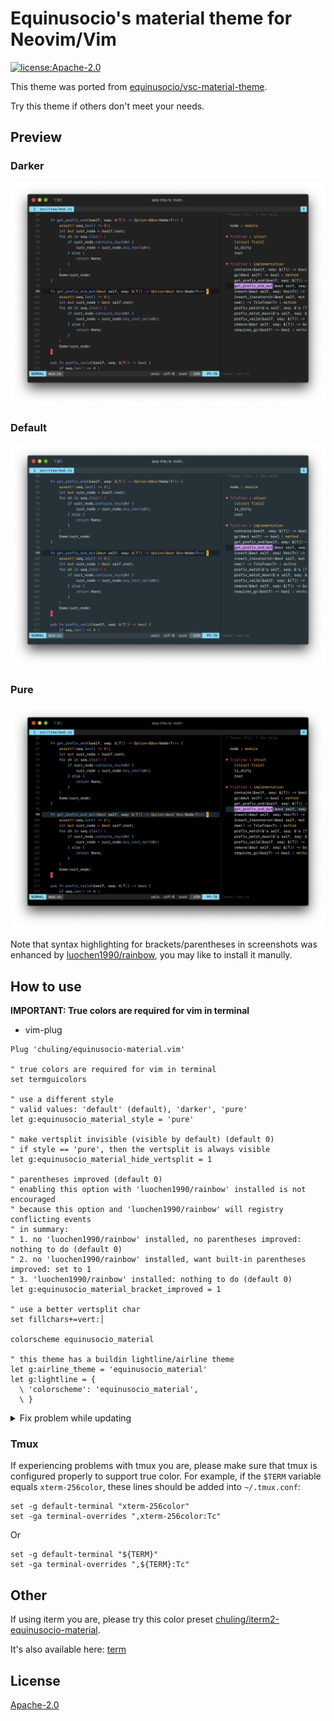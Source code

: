# Equinusocio's material theme for Neovim/Vim

[![license:Apache-2.0](https://img.shields.io/badge/license-Apache--2.0-6F42C1)](LICENSE)

This theme was ported from [equinusocio/vsc-material-theme](https://github.com/equinusocio/vsc-material-theme).

Try this theme if others don't meet your needs.

## Preview

### Darker

![](https://raw.githubusercontent.com/chuling/vim-equinusocio-material-preview/master/darker.png)

### Default

![](https://raw.githubusercontent.com/chuling/vim-equinusocio-material-preview/master/default.png)

### Pure

![](https://raw.githubusercontent.com/chuling/vim-equinusocio-material-preview/master/pure.png)

Note that syntax highlighting for brackets/parentheses in screenshots was enhanced by [luochen1990/rainbow](https://github.com/luochen1990/rainbow), you may like to install it manully.

## How to use

**IMPORTANT: True colors are required for vim in terminal**

* vim-plug

```vim
Plug 'chuling/equinusocio-material.vim'

" true colors are required for vim in terminal
set termguicolors

" use a different style
" valid values: 'default' (default), 'darker', 'pure'
let g:equinusocio_material_style = 'pure'

" make vertsplit invisible (visible by default) (default 0)
" if style == 'pure', then the vertsplit is always visible
let g:equinusocio_material_hide_vertsplit = 1

" parentheses improved (default 0)
" enabling this option with 'luochen1990/rainbow' installed is not encouraged
" because this option and 'luochen1990/rainbow' will registry conflicting events
" in summary:
" 1. no 'luochen1990/rainbow' installed, no parentheses improved: nothing to do (default 0)
" 2. no 'luochen1990/rainbow' installed, want built-in parentheses improved: set to 1
" 3. 'luochen1990/rainbow' installed: nothing to do (default 0)
let g:equinusocio_material_bracket_improved = 1

" use a better vertsplit char
set fillchars+=vert:│

colorscheme equinusocio_material

" this theme has a buildin lightline/airline theme
let g:airline_theme = 'equinusocio_material'
let g:lightline = {
  \ 'colorscheme': 'equinusocio_material',
  \ }
```

<details>
  <summary>Fix problem while updating</summary>

**IMPORTANT**: This repo has been reformed to reduce the size, and you might find problem (like `fatal: refusing to merge unrelated histories`) while runing plugin update command such as `PlugUpdate`. To solve this problem (for `vim-plug` users), first run `PlugClean` to detect the problem and delete the directory, then re-run `PlugUpdate` or `PlugInstall`.

[Related issue](https://github.com/chuling/vim-equinusocio-material/issues/2)
</details>

### Tmux

If experiencing problems with tmux you are, please make sure that tmux is configured properly to support true color. For example, if the `$TERM` variable equals `xterm-256color`, these lines should be added into `~/.tmux.conf`:

```
set -g default-terminal "xterm-256color"
set -ga terminal-overrides ",xterm-256color:Tc"
```

Or

```
set -g default-terminal "${TERM}"
set -ga terminal-overrides ",${TERM}:Tc"
```

## Other

If using iterm you are, please try this color preset [chuling/iterm2-equinusocio-material](https://github.com/chuling/iterm2-equinusocio-material).

It's also available here: [term](./term)

## License

[Apache-2.0](LICENSE)
